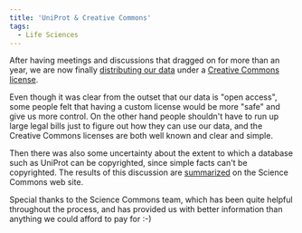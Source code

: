 ```yaml
---
title: 'UniProt & Creative Commons'
tags:
  - Life Sciences
---
```


After having meetings and discussions that dragged on for more than an year, we are now finally [distributing our data](http://www.uniprot.org/terms) under a [Creative Commons license](http://creativecommons.org/licenses/by-nd/2.5/).

Even though it was clear from the outset that our data is "open access", some people felt that having a custom license would be more "safe" and give us more control. On the other hand people shouldn't have to run up large legal bills just to figure out how they can use our data, and the Creative Commons licenses are both well known and clear and simple.

Then there was also some uncertainty about the extent to which a database such as UniProt can be copyrighted, since simple facts can't be copyrighted. The results of this discussion are [summarized](http://sciencecommons.org/data/dbfaq) on the Science Commons web site.

Special thanks to the Science Commons team, which has been quite helpful throughout the process, and has provided us with better information than anything we could afford to pay for :-)
